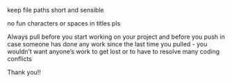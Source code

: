keep file paths short and sensible

no fun characters or spaces in titles pls

Always pull before you start working on your project
and before you push in case someone has done any work
since the last time you pulled - you wouldn’t want anyone’s
work to get lost or to have to resolve many coding conflicts

Thank you!!
